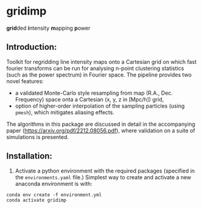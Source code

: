 # gridimp
**grid**ded **i**ntensity **m**apping **p**ower

## Introduction:
Toolkit for regridding line intensity maps onto a Cartesian grid on which fast fourier transforms can be run for analysing n-point clustering statistics (such as the power spectrum) in Fourier space. The pipeline provides two novel features: 
 - a validated Monte-Carlo style resampling from map (R.A., Dec. Frequency) space onta a Cartesian (x, y, z in [Mpc/h]) grid,
 - option of higher-order interpolation of the sampling particles (using ``pmesh``), which mitigates aliasing effects. 

The algorithms in this package are discussed in detail in the accompanying paper (https://arxiv.org/pdf/2212.08056.pdf), where validation on a suite of simulations is presented.

## Installation:
1. Activate a python environment with the required packages (specified in the `environments.yaml` file.) Simplest way to create and activate a new anaconda environment is with:
```
conda env create -f environment.yml
conda activate gridimp
```
